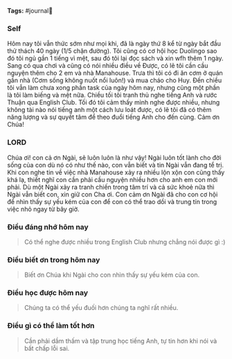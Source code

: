**Tags:** #journal📓

### Self
Hôm nay tôi vẫn thức sớm như mọi khi, đã là ngày thứ 8 kể từ ngày bắt đầu thử thách 40 ngày (1/5 chặn đường). Tôi cũng có cơ hội học Duolingo sao đó tôi ngủ gần 1 tiếng vì mệt, sau đó tôi lại đọc sách và xin wfh thêm 1 ngày. Sang có qua chơi và cũng có nói nhiều điều về Được, có lẽ tôi cần cầu nguyện thêm cho 2 em và nhà Manahouse. Trưa thì tôi có đi ăn cơm ở quán gần nhà (Cơm sống không nuốt nổi luôn!) và mua cháo cho Huy. Đến chiều tôi vẫn làm chưa xong phần task của ngày hôm nay, nhưng cũng một phần là tôi làm biếng và mệt nữa. Chiều tối tôi tranh thủ nghe tiếng Anh và rước Thuận qua English Club. Tối đó tôi cảm thấy mình nghe được nhiều, nhưng không tài nào nói tiếng anh một cách lưu loát được, có lẽ tôi đã có thêm năng lượng và sự quyết tâm để theo đuổi tiếng Anh cho đến cùng. Cảm ơn Chúa! 
### LORD
Chúa ơi! con cả ơn Ngài, sẽ luôn luôn là như vậy! Ngài luôn tốt lành cho đời sống của con dù nó có như thế nào, con vẫn biết và tin Ngài vẫn đang tể trị. Khi con nghe tin về việc nhà Manahouse xảy ra nhiều lộn xộn con cũng thấy khá lạ, thiết nghĩ con cần phải cầu nguyện nhiều hơn cho anh em con mới phải. Dù một Ngài xảy ra tranh chiến trong tâm trí và cả sức khoẻ nữa thì Ngài vẫn biết con, xin giữ con Cha ơi. Con cảm ơn Ngài đã cho con cơ hội để nhìn thấy sự yếu kém của con để con có thể trao dồi và trung tín trong việc nhỏ ngay từ bây giờ.
### Điều đáng nhớ hôm nay
> Có thể nghe được nhiều trong English Club nhưng chẳng nói được gì :)
### Điều biết ơn trong hôm nay
> Biết ơn Chúa khi Ngài cho con nhìn thấy sự yếu kém của con.
### Điều học được hôm nay
> Chúng ta có thể yếu đuối hơn chúng ta nghĩ rất nhiều.
### Điều gì có thể làm tốt hơn
> Cần phải dầm thấm và tập trung học tiếng Anh, tự tin hơn khi nói và bất chấp lỗi sai.